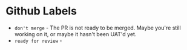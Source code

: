# Github Labels

* `don't merge` - The PR is not ready to be merged. Maybe you're still working on it, or maybe it hasn't been UAT'd yet.
* `ready for review` - 
